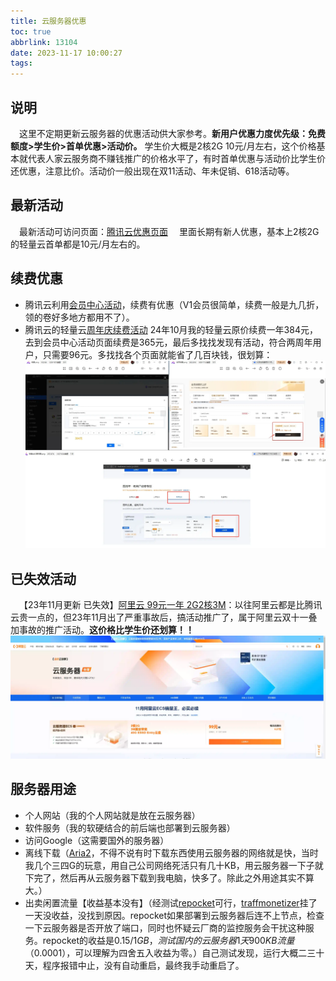 ```yaml
---
title: 云服务器优惠
toc: true
abbrlink: 13104
date: 2023-11-17 10:00:27
tags:
---
```



## 说明
&emsp;这里不定期更新云服务器的优惠活动供大家参考。__新用户优惠力度优先级：免费额度>学生价>首单优惠>活动价。__ 学生价大概是2核2G 10元/月左右，这个价格基本就代表人家云服务商不赚钱推广的价格水平了，有时首单优惠与活动价比学生价还优惠，注意比价。活动价一般出现在双11活动、年未促销、618活动等。




## 最新活动
&emsp;最新活动可访问页面：[腾讯云优惠页面](https://cloud.tencent.com/act/new?fromSource=gwzcw.4325959.4325959.4325959&utm_medium=cps&utm_id=gwzcw.4325959.4325959.4325959&cps_key=baa84ded7a9778d3aa1addcd4fbb8b24)
&emsp;里面长期有新人优惠，基本上2核2G的轻量云首单都是10元/月左右的。

## 续费优惠
- 腾讯云利用[会员中心活动](https://cloud.tencent.com/act/pro/yunmember)，续费有优惠（V1会员很简单，续费一般是九几折，领的卷好多地方都用不了）。
- 腾讯云的轻量云[周年庆续费活动](https://cloud.tencent.com/act/pro/lh4th)
24年10月我的轻量云原价续费一年384元，去到会员中心活动页面续费是365元，最后多找找发现有活动，符合两周年用户，只需要96元。多找找各个页面就能省了几百块钱，很划算：
![轻量云优惠续费对比](/blog_images/未分类/轻量云优惠续费对比.webp)



## 已失效活动
&emsp;【23年11月更新 已失效】[阿里云 99元一年 2G2核3M](https://www.aliyun.com/preview/promotion/allinaliyun/2023ECS?userCode=pkzf7btf)：以往阿里云都是比腾讯云贵一点的，但23年11月出了严重事故后，搞活动推广了，属于阿里云双十一叠加事故的推广活动。__这价格比学生价还划算！！__
![阿里云优惠2311](/blog_images/未分类/阿里云优惠2311.webp)


## 服务器用途
- 个人网站（我的个人网站就是放在云服务器）
- 软件服务（我的软硬结合的前后端也部署到云服务器）
- 访问Google（这需要国外的服务器）
- 离线下载（[Aria2](https://github.com/ziahamza/webui-aria2)，不得不说有时下载东西使用云服务器的网络就是快，当时我几个三四G的玩意，用自己公司网络死活只有几十KB，用云服务器一下子就下完了，然后再从云服务器下载到我电脑，快多了。除此之外用途其实不算大。）
- 出卖闲置流量【收益基本没有】（经测试[repocket](https://link.repocket.co/nTBu)可行，[traffmonetizer](https://traffmonetizer.com/?aff=1642977)挂了一天没收益，没找到原因。repocket如果部署到云服务器后连不上节点，检查一下云服务器是否开放了端口，同时也怀疑云厂商的监控服务会干扰这种服务。repocket的收益是$0.15/1GB，测试国内的云服务器1天900KB流量（$0.0001），可以理解为四舍五入收益为零。）自己测试发现，运行大概二三十天，程序报错中止，没有自动重启，最终我手动重启了。
